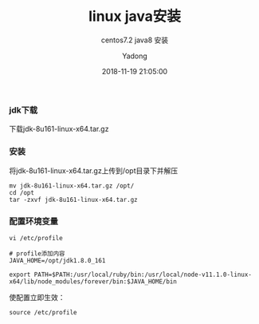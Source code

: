 ﻿---
layout: post
title: "linux java安装"
subtitle: 'centos7.2 java8 安装'
date:	2018-11-19 21:05:00
author: "Yadong"
header-img: "img/post-bg-alitrip.jpg"
tags:
	- jdk
	- linux
---

### jdk下载 ###
下载jdk-8u161-linux-x64.tar.gz

### 安装 ###

将jdk-8u161-linux-x64.tar.gz上传到/opt目录下并解压


    mv jdk-8u161-linux-x64.tar.gz /opt/
    cd /opt
    tar -zxvf jdk-8u161-linux-x64.tar.gz


### 配置环境变量 ###

    vi /etc/profile
    
    # profile添加内容
    JAVA_HOME=/opt/jdk1.8.0_161
    
    export PATH=$PATH:/usr/local/ruby/bin:/usr/local/node-v11.1.0-linux-x64/lib/node_modules/forever/bin:$JAVA_HOME/bin

使配置立即生效：


    source /etc/profile

    

